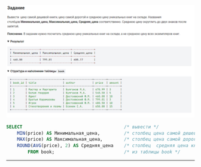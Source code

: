 

<img src="../art/1.3.5.task.png" alt="solution" >

```sql
SELECT                                      /* вывести */
    MIN(price) AS Минимальная_цена,         /* столбец цена самой дешевой книги */
    MAX(price) AS Максимальная_цена,        /* столбец цена самой дорогой книги*/
    ROUND(AVG(price), 2) AS Средняя_цена    /* столбец  средняя цена книг */
        FROM book;                          /* из таблицы book */
```


---


